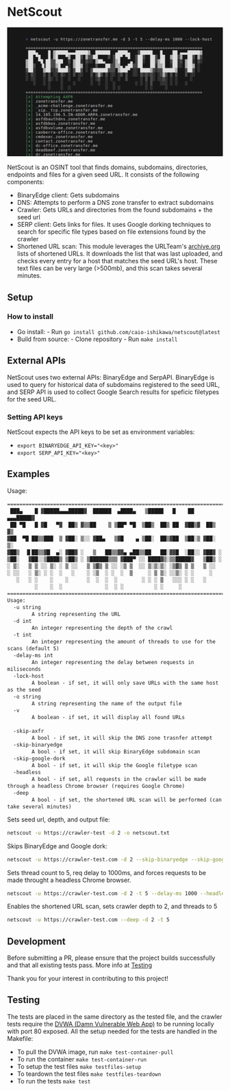 # NetScout
<img src="screenshot.png">

NetScout is an OSINT tool that finds domains, subdomains, directories, endpoints and files for a given seed URL.
It consists of the following components:
- BinaryEdge client: Gets subdomains
- DNS: Attempts to perform a DNS zone transfer to extract subdomains
- Crawler: Gets URLs and directories from the found subdomains + the seed url
- SERP client: Gets links for files. It uses Google dorking techniques to search for specific file types based on file extensions found by the crawler
- Shortened URL scan: This module leverages the URLTeam's [archive.org]() lists of shortened URLs. It downloads the list that was last uploaded, and checks every entry for a host that matches the seed URL's host. These text files can be very large (>500mb), and this scan takes several minutes.

## Setup
### How to install
- Go install:
      - Run ```go install github.com/caio-ishikawa/netscout@latest```
- Build from source:
      - Clone repository
      - Run ```make install```

## External APIs
NetScout uses two external APIs: BinaryEdge and SerpAPI.
BinaryEdge is used to query for historical data of subdomains registered to the seed URL, and SERP API is used to collect Google Search results for speficic filetypes for the seed URL.

### Setting API keys
NetScout expects the API keys to be set as environment variables:
- ```export BINARYEDGE_API_KEY="<key>"```
- ```export SERP_API_KEY="<key>"```

## Examples 
Usage:
```
=======================================================================
 ███▄    █ ▓█████▄▄▄█████▓  ██████  ▄████▄   ▒█████   █    ██ ▄▄▄█████▓
 ██ ▀█   █ ▓█   ▀▓  ██▒ ▓▒▒██    ▒ ▒██▀ ▀█  ▒██▒  ██▒ ██  ▓██▒▓  ██▒ ▓▒
▓██  ▀█ ██▒▒███  ▒ ▓██░ ▒░░ ▓██▄   ▒▓█    ▄ ▒██░  ██▒▓██  ▒██░▒ ▓██░ ▒░
▓██▒  ▐▌██▒▒▓█  ▄░ ▓██▓ ░   ▒   ██▒▒▓▓▄ ▄██▒▒██   ██░▓▓█  ░██░░ ▓██▓ ░ 
▒██░   ▓██░░▒████▒ ▒██▒ ░ ▒██████▒▒▒ ▓███▀ ░░ ████▓▒░▒▒█████▓   ▒██▒ ░ 
░ ▒░   ▒ ▒ ░░ ▒░ ░ ▒ ░░   ▒ ▒▓▒ ▒ ░░ ░▒ ▒  ░░ ▒░▒░▒░ ░▒▓▒ ▒ ▒   ▒ ░░   
░ ░░   ░ ▒░ ░ ░  ░   ░    ░ ░▒  ░ ░  ░  ▒     ░ ▒ ▒░ ░░▒░ ░ ░     ░    
   ░   ░ ░    ░    ░      ░  ░  ░  ░        ░ ░ ░ ▒   ░░░ ░ ░   ░      
         ░    ░  ░              ░  ░ ░          ░ ░     ░              
=======================================================================
Usage:
  -u string
        A string representing the URL
  -d int
        An integer representing the depth of the crawl
  -t int
        An integer representing the amount of threads to use for the scans (default 5)
  -delay-ms int
        An integer representing the delay between requests in miliseconds
  -lock-host
        A boolean - if set, it will only save URLs with the same host as the seed
  -o string
        A string representing the name of the output file
  -v
        A boolean - if set, it will display all found URLs

  -skip-axfr
        A bool - if set, it will skip the DNS zone trasnfer attempt
  -skip-binaryedge
        A bool - if set, it will skip BinaryEdge subdomain scan
  -skip-google-dork 
        A bool - if set, it will skip the Google filetype scan
  -headless
        A bool - if set, all requests in the crawler will be made through a headless Chrome browser (requires Google Chrome)
  -deep
        A bool - if set, the shortened URL scan will be performed (can take several minutes)
```

Sets seed url, depth, and output file:
```sh
netscout -u https://crawler-test -d 2 -o netscout.txt
```

Skips BinaryEdge and Google dork:
```sh
netscout -u https://crawler-test.com -d 2 --skip-binaryedge --skip-google-dork -o netscout.txt
```

Sets thread count to 5, req delay to 1000ms, and forces requests to be made throught a headless Chrome browser.
```sh
netscout -u https://crawler-test.com -d 2 -t 5 --delay-ms 1000 --headless -o netscout.txt
```

Enables the shortened URL scan, sets crawler depth to 2, and threads to 5
```sh
netscout -u https://crawler-test.com --deep -d 2 -t 5
```

## Development
Before submitting a PR, please ensure that the project builds successfully and that all existing tests pass. More info at [Testing](#Testing)

Thank you for your interest in contributing to this project!

## Testing
The tests are placed in the same directory as the tested file, and the crawler tests require the [DVWA (Damn Vulnerable Web App)](https://github.com/citizen-stig/dockerdvwa/tree/master) to be running locally with port 80 exposed. 
All the setup needed for the tests are handled in the Makefile: 
- To pull the DVWA image, run ```make test-container-pull```
- To run the container ```make test-container-run```
- To setup the test files ```make testfiles-setup```
- To teardown the test files ```make testfiles-teardown```
- To run the tests ```make test```

